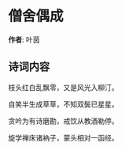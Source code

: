 # 僧舍偶成

**作者**: 叶茵

## 诗词内容

枝头红白乱飘零，又是风光入柳汀。

自笑半生成草草，不知双鬓已星星。

贪吟为有诗磨勘，戒饮从教酒勒停。

旋学禅床诸衲子，蒙头相对一函经。


